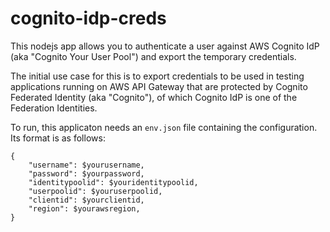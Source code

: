 # cognito-idp-creds

This nodejs app allows you to authenticate a user against AWS Cognito IdP (aka "Cognito Your User Pool") and export the temporary credentials.

The initial use case for this is to export credentials to be used in testing applications running on AWS API Gateway that are protected by Cognito Federated Identity (aka "Cognito"), of which Cognito IdP is one of the Federation Identities.

To run, this applicaton needs an `env.json` file containing the configuration. Its format is as follows:
```
{
	"username": $yourusername,
	"password": $yourpassword,
	"identitypoolid": $youridentitypoolid,
	"userpoolid": $youruserpoolid,
	"clientid": $yourclientid,
	"region": $yourawsregion,
}
```
